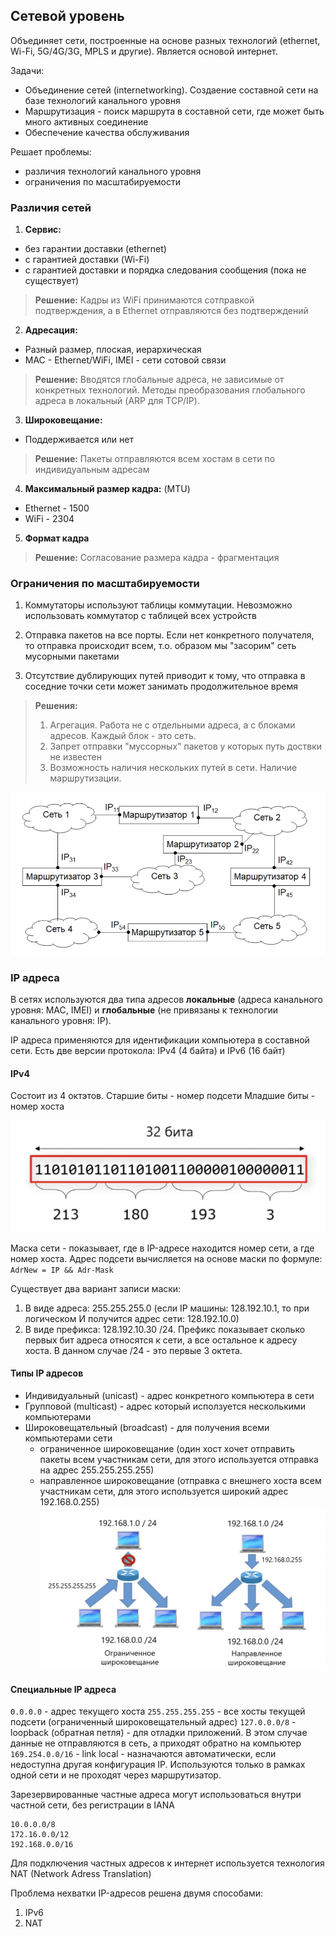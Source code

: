## Сетевой уровень

Объединяет сети, построенные на основе разных технологий (ethernet, Wi-Fi, 5G/4G/3G, MPLS и другие). Является основой интернет.

Задачи:
- Объединение сетей (internetworking). Создаение составной сети на базе технологий канального уровня
- Маршрутизация - поиск маршрута в составной сети, где может быть много активных соединение
- Обеспечение качества обслуживания

Решает проблемы:
- различия технологий канального уровня
- ограничения по масштабируемости

### Различия сетей

1. **Сервис:**
* без гарантии доставки (ethernet)
* с гарантией доставки (Wi-Fi)
* c гарантией доставки и порядка следования сообщения (пока не существует)
> **Решение:**
> Кадры из WiFi принимаются сотправкой подтверждения, а в Ethernet отправляются без подтверждений

2. **Адресация:**
* Разный размер, плоская, иерархическая
* MAC - Ethernet/WiFi, IMEI - сети сотовой связи
> **Решение:**
> Вводятся глобальные адреса, не зависимые от конкретных технологий.
> Методы преобразования глобального адреса в локальный (ARP для TCP/IP).

3. **Широковещание:**
* Поддерживается или нет
> **Решение:**
> Пакеты отправляются всем хостам в сети по индивидуальным адресам

4. **Максимальный размер кадра:** (MTU)
* Ethernet - 1500
* WiFi - 2304

5. **Формат кадра**
> **Решение:**
> Согласование размера кадра - фрагментация

### Ограничения по масштабируемости

1. Коммутаторы используют таблицы коммутации. Невозможно использовать коммутатор с таблицей всех устройств

2. Отправка пакетов на все порты. Если нет конкретного получателя, то отправка происходит всем, т.о. образом мы "засорим" сеть мусорными пакетами

3. Отсутствие дублирующих путей приводит к тому, что отправка в соседние точки сети может занимать продолжительное время

> **Решения:**
> 1. Агрегация. Работа не с отдельными адреса, а с блоками адресов. Каждый блок - это сеть.
> 2. Запрет отправки "муссорных" пакетов у которых путь доствки не известен
> 3. Возможность наличия нескольких путей в сети. Наличие маршрутизации.

![Alt text](src/img22.png)

### IP адреса
В сетях используются два типа адресов **локальные** (адреса канального уровня: MAC, IMEI) и **глобальные** (не привязаны к технологии канального уровня: IP).

IP адреса применяются для идентификации компьютера в составной сети. Есть две версии протокола: IPv4 (4 байта) и IPv6 (16 байт)

#### IPv4
Состоит из 4 октэтов.
Старшие биты - номер подсети
Младшие биты - номер хоста

![Alt text](src/img23.png)

Маска сети - показывает, где в IP-адресе находится номер сети, а где номер хоста. Адрес подсети вычисляется на основе маски по формуле:
`AdrNew = IP && Adr-Mask`

Существует два вариант записи маски:
1. В виде адреса: 255.255.255.0 (если IP машины: 128.192.10.1, то при логическом И получится адрес сети: 128.192.10.0)
2. В виде префикса: 128.192.10.30 /24. Префикс показывает сколько первых бит адреса относятся к сети, а все остальное к адресу хоста. В данном случае /24 - это первые 3 октета.

#### Типы IP адресов

- Индивидуальный (unicast) - адрес конкретного компьютера в сети
- Групповой (multicast) - адрес который исползуется несколькими компьютерами
- Широковещательный (broadcast) - для получения всеми компьютерами сети
    - ограниченное широковещание (один хост хочет отправить пакеты всем участникам сети, для этого используется отправка на адрес 255.255.255.255)
    - направленное широковещание (отправка с внешнего хоста всем участникам сети, для этого используется широкий адрес 192.168.0.255)
![Alt text](src/img24.png)

#### Специальные IP адреса
`0.0.0.0` - адрес текущего хоста
`255.255.255.255` - все хосты текущей подсети (ограниченный широковещательный адрес)
`127.0.0.0/8` - loopback (обратная петля) - для отладки приложений. В этом случае данные не отправляются в сеть, а приходят обратно на компьютер
`169.254.0.0/16` - link local - назначаются автоматически, если недоступна другая конфигурация IP. Используются только в рамках одной сети и не проходят через маршрутизатор.

Зарезервированные частные адреса могут использоваться внутри частной сети, без регистрации в IANA
```
10.0.0.0/8
172.16.0.0/12
192.168.0.0/16
```
Для подключения частных адресов к интернет используется технология NAT (Network Adress Translation)

Проблема нехватки IP-адресов решена двумя способами:
1. IPv6
2. NAT